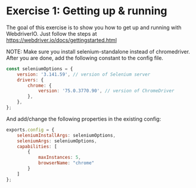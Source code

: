 # Exercise 1: Getting up & running

The goal of this exercise is to show you how to get up and running with WebdriverIO.
Just follow the steps at <https://webdriver.io/docs/gettingstarted.html>

NOTE: Make sure you install selenium-standalone instead of chromedriver. After you are done, add the following constant to the config file.

```javascript
const seleniumOptions = {
    version: '3.141.59', // version of Selenium server
    drivers: {
        chrome: {
            version: '75.0.3770.90', // version of ChromeDriver
        },
    },
};
```

And add/change the following properties in the existing config:

```javascript
exports.config = {
    seleniumInstallArgs: seleniumOptions,
    seleniumArgs: seleniumOptions,
    capabilities: [
        {
            maxInstances: 5,
            browserName: "chrome"
        }
    ]
};
```
